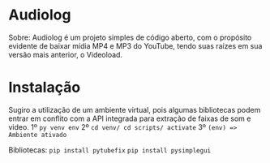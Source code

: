 # Audiolog

Sobre:
Audiolog é um projeto simples de código aberto, com o propósito evidente de baixar mídia MP4 e MP3 do YouTube, tendo suas raízes em sua versão mais anterior, o Videoload.

# Instalação
Sugiro a utilização de um ambiente virtual, pois algumas bibliotecas podem entrar em conflito com a API integrada para extração de faixas de som e video.
1º ```py venv env```
2º ```cd venv/ cd scripts/ activate```
3º ```(env) => Ambiente ativado```

Bibliotecas:
```pip install pytubefix```
```pip install pysimplegui```
